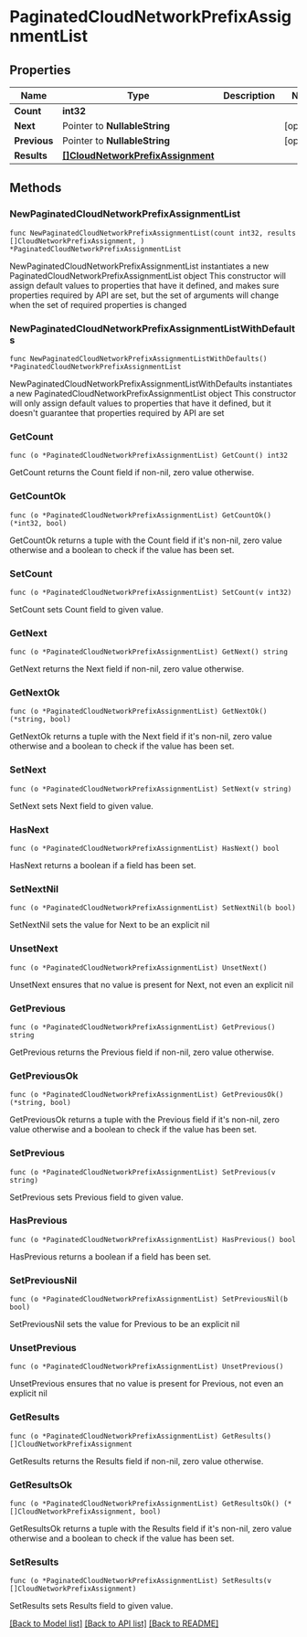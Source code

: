 # PaginatedCloudNetworkPrefixAssignmentList

## Properties

Name | Type | Description | Notes
------------ | ------------- | ------------- | -------------
**Count** | **int32** |  | 
**Next** | Pointer to **NullableString** |  | [optional] 
**Previous** | Pointer to **NullableString** |  | [optional] 
**Results** | [**[]CloudNetworkPrefixAssignment**](CloudNetworkPrefixAssignment.md) |  | 

## Methods

### NewPaginatedCloudNetworkPrefixAssignmentList

`func NewPaginatedCloudNetworkPrefixAssignmentList(count int32, results []CloudNetworkPrefixAssignment, ) *PaginatedCloudNetworkPrefixAssignmentList`

NewPaginatedCloudNetworkPrefixAssignmentList instantiates a new PaginatedCloudNetworkPrefixAssignmentList object
This constructor will assign default values to properties that have it defined,
and makes sure properties required by API are set, but the set of arguments
will change when the set of required properties is changed

### NewPaginatedCloudNetworkPrefixAssignmentListWithDefaults

`func NewPaginatedCloudNetworkPrefixAssignmentListWithDefaults() *PaginatedCloudNetworkPrefixAssignmentList`

NewPaginatedCloudNetworkPrefixAssignmentListWithDefaults instantiates a new PaginatedCloudNetworkPrefixAssignmentList object
This constructor will only assign default values to properties that have it defined,
but it doesn't guarantee that properties required by API are set

### GetCount

`func (o *PaginatedCloudNetworkPrefixAssignmentList) GetCount() int32`

GetCount returns the Count field if non-nil, zero value otherwise.

### GetCountOk

`func (o *PaginatedCloudNetworkPrefixAssignmentList) GetCountOk() (*int32, bool)`

GetCountOk returns a tuple with the Count field if it's non-nil, zero value otherwise
and a boolean to check if the value has been set.

### SetCount

`func (o *PaginatedCloudNetworkPrefixAssignmentList) SetCount(v int32)`

SetCount sets Count field to given value.


### GetNext

`func (o *PaginatedCloudNetworkPrefixAssignmentList) GetNext() string`

GetNext returns the Next field if non-nil, zero value otherwise.

### GetNextOk

`func (o *PaginatedCloudNetworkPrefixAssignmentList) GetNextOk() (*string, bool)`

GetNextOk returns a tuple with the Next field if it's non-nil, zero value otherwise
and a boolean to check if the value has been set.

### SetNext

`func (o *PaginatedCloudNetworkPrefixAssignmentList) SetNext(v string)`

SetNext sets Next field to given value.

### HasNext

`func (o *PaginatedCloudNetworkPrefixAssignmentList) HasNext() bool`

HasNext returns a boolean if a field has been set.

### SetNextNil

`func (o *PaginatedCloudNetworkPrefixAssignmentList) SetNextNil(b bool)`

 SetNextNil sets the value for Next to be an explicit nil

### UnsetNext
`func (o *PaginatedCloudNetworkPrefixAssignmentList) UnsetNext()`

UnsetNext ensures that no value is present for Next, not even an explicit nil
### GetPrevious

`func (o *PaginatedCloudNetworkPrefixAssignmentList) GetPrevious() string`

GetPrevious returns the Previous field if non-nil, zero value otherwise.

### GetPreviousOk

`func (o *PaginatedCloudNetworkPrefixAssignmentList) GetPreviousOk() (*string, bool)`

GetPreviousOk returns a tuple with the Previous field if it's non-nil, zero value otherwise
and a boolean to check if the value has been set.

### SetPrevious

`func (o *PaginatedCloudNetworkPrefixAssignmentList) SetPrevious(v string)`

SetPrevious sets Previous field to given value.

### HasPrevious

`func (o *PaginatedCloudNetworkPrefixAssignmentList) HasPrevious() bool`

HasPrevious returns a boolean if a field has been set.

### SetPreviousNil

`func (o *PaginatedCloudNetworkPrefixAssignmentList) SetPreviousNil(b bool)`

 SetPreviousNil sets the value for Previous to be an explicit nil

### UnsetPrevious
`func (o *PaginatedCloudNetworkPrefixAssignmentList) UnsetPrevious()`

UnsetPrevious ensures that no value is present for Previous, not even an explicit nil
### GetResults

`func (o *PaginatedCloudNetworkPrefixAssignmentList) GetResults() []CloudNetworkPrefixAssignment`

GetResults returns the Results field if non-nil, zero value otherwise.

### GetResultsOk

`func (o *PaginatedCloudNetworkPrefixAssignmentList) GetResultsOk() (*[]CloudNetworkPrefixAssignment, bool)`

GetResultsOk returns a tuple with the Results field if it's non-nil, zero value otherwise
and a boolean to check if the value has been set.

### SetResults

`func (o *PaginatedCloudNetworkPrefixAssignmentList) SetResults(v []CloudNetworkPrefixAssignment)`

SetResults sets Results field to given value.



[[Back to Model list]](../README.md#documentation-for-models) [[Back to API list]](../README.md#documentation-for-api-endpoints) [[Back to README]](../README.md)



